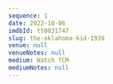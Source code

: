 ```yaml
---
sequence: 1
date: 2022-10-06
imdbId: tt0031747
slug: the-oklahoma-kid-1939
venue: null
venueNotes: null
medium: Watch TCM
mediumNotes: null
---
```


